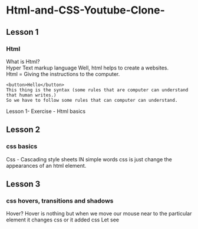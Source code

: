 # Html-and-CSS-Youtube-Clone-

## Lesson 1

### Html

What is Html?<br>
Hyper Text markup language
Well, html helps to create a websites. <br>
Html = Giving the instructions to the computer.

```
<button>Hello</button>
This thing is the syntax (some rules that are computer can understand that human writes.)
So we have to follow some rules that can computer can understand.
```

Lesson 1- Exercise - Html basics

## Lesson 2

### css basics

Css - Cascading style sheets
IN simple words css is just change the appearances of an html element.

## Lesson 3

### css hovers, transitions and shadows

Hover?
Hover is nothing but when we move our mouse near to the particular element it changes css or it added css
Let see
